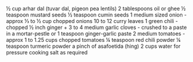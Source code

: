 ½ cup arhar dal (tuvar dal, pigeon pea lentils)
2 tablespoons oil or ghee
½ teaspoon mustard seeds
½ teaspoon cumin seeds
1 medium sized onion - approx ⅓ to ½ cup chopped onions
10 to 12 curry leaves
1 green chili - chopped
½ inch ginger + 3 to 4 medium garlic cloves - crushed to a paste in a mortar-pestle or 1 teaspoon ginger-garlic paste
2 medium tomatoes - approx 1 to 1.25 cups chopped tomatoes
¼ teaspoon red chili powder
¼ teaspoon turmeric powder
a pinch of asafoetida (hing)
2 cups water for pressure cooking
salt as required
